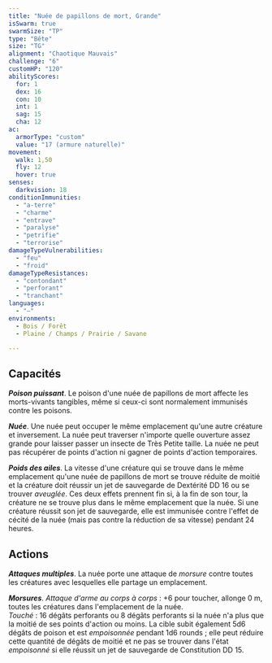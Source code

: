 ```yaml
---
title: "Nuée de papillons de mort, Grande"
isSwarm: true
swarmSize: "TP"
type: "Bête"
size: "TG"
alignment: "Chaotique Mauvais"
challenge: "6"
customHP: "120"
abilityScores:
  for: 1
  dex: 16
  con: 10
  int: 1
  sag: 15
  cha: 12
ac:
  armorType: "custom"
  value: "17 (armure naturelle)"
movement:
  walk: 1,50
  fly: 12
  hover: true
senses:
  darkvision: 18
conditionImmunities:
  - "a-terre"
  - "charme"
  - "entrave"
  - "paralyse"
  - "petrifie"
  - "terrorise"
damageTypeVulnerabilities:
  - "feu"
  - "froid"
damageTypeResistances:
  - "contondant"
  - "perforant"
  - "tranchant"
languages:
  - "—"
environments:
  - Bois / Forêt
  - Plaine / Champs / Prairie / Savane

---
```

## Capacités
_**Poison puissant**_. Le poison d'une nuée de papillons de mort affecte les morts-vivants tangibles, même si ceux-ci sont normalement immunisés contre les poisons.

_**Nuée**_. Une nuée peut occuper le même emplacement qu'une autre créature et inversement. La nuée peut traverser n'importe quelle ouverture assez grande pour laisser passer un insecte de Très Petite taille. La nuée ne peut pas récupérer de points d'action ni gagner de points d'action temporaires.

_**Poids des ailes**_. La vitesse d'une créature qui se trouve dans le même emplacement qu'une nuée de papillons de mort se trouve réduite de moitié et la créature doit réussir un jet de sauvegarde de Dextérité DD 16 ou se trouver _aveuglée_. Ces deux effets prennent fin si, à la fin de son tour, la créature ne se trouve plus dans le même emplacement que la nuée. Si une créature réussit son jet de sauvegarde, elle est immunisée contre l'effet de cécité de la nuée (mais pas contre la réduction de sa vitesse) pendant 24 heures.

## Actions
_**Attaques multiples**_. La nuée porte une attaque de _morsure_ contre toutes les créatures avec lesquelles elle partage un emplacement.

_**Morsures**_. _Attaque d'arme au corps à corps_ : +6 pour toucher, allonge 0 m, toutes les créatures dans l'emplacement de la nuée.  
_Touché_ : 16 dégâts perforants ou 8 dégâts perforants si la nuée n'a plus que la moitié de ses points d'action ou moins. La cible subit également 5d6 dégâts de poison et est _empoisonnée_ pendant 1d6 rounds ; elle peut réduire cette quantité de dégâts de moitié et ne pas se trouver dans l'état _empoisonné_ si elle réussit un jet de sauvegarde de Constitution DD 15.
